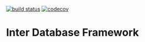 [![build status](https://gitlab.com/Desenho-2017-1/Inter-Database/badges/development/build.svg)](https://gitlab.com/Desenho-2017-1/Inter-Database/commits/development)
[![codecov](https://codecov.io/gl/Desenho-2017-1/Inter-Database/branch/development/graph/badge.svg?token=i3Cu8etR2n)](https://codecov.io/gl/Desenho-2017-1/Inter-Database)

# Inter Database Framework